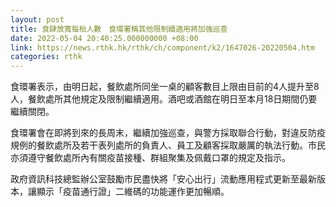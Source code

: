 ```yaml
---
layout: post
title: 食肆放寬每枱人數　食環署稱其他限制續適用將加強巡查
date: 2022-05-04 20:40:25.000000000 +08:00
link: https://news.rthk.hk/rthk/ch/component/k2/1647026-20220504.htm
categories: rthk
---
```


食環署表示，由明日起，餐飲處所同坐一桌的顧客數目上限由目前的4人提升至8人，餐飲處所其他規定及限制繼續適用。酒吧或酒館在明日至本月18日期間仍要繼續關閉。

食環署會在即將到來的長周末，繼續加強巡查，與警方採取聯合行動，對違反防疫規例的餐飲處所及若干表列處所的負責人、員工及顧客採取嚴厲的執法行動。市民亦須遵守餐飲處所內有關疫苗接種、群組聚集及佩戴口罩的規定及指示。

政府資訊科技總監辦公室鼓勵市民盡快將「安心出行」流動應用程式更新至最新版本，讓顯示「疫苗通行證」二維碼的功能運作更加暢順。
